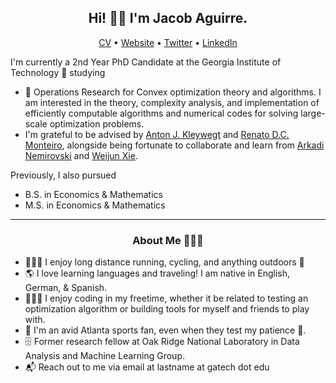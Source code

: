 <h2 align="center">Hi! 👋🏼 I'm Jacob Aguirre.</h2>
<p align="center">
<a href="https://www.jacobaguirre.com/Jacob_Aguirre_CV.pdf">CV</a> •
<a href="https://www.jacobaguirre.com/">Website</a> •
<a href="https://twitter.com/JacobMAguirre">Twitter</a> •
<a href="https://www.linkedin.com/in/jacob-aguirre9/">LinkedIn</a>
</p>


I'm currently a 2nd Year PhD Candidate at the Georgia Institute of Technology 🐝 studying
- 🧮 Operations Research for Convex optimization theory and algorithms. I am interested in the theory, complexity analysis, and implementation of efficiently computable algorithms and numerical codes for solving large-scale optimization problems.
- I'm grateful to be advised by [Anton J. Kleywegt](https://www.isye.gatech.edu/users/anton-kleywegt/) and [Renato D.C. Monteiro](https://www.isye.gatech.edu/users/renato-monteiro/), alongside being fortunate to collaborate and learn from [Arkadi Nemirovski](https://www2.isye.gatech.edu/~nemirovs/CVBrief.htm) and [Weijun Xie](https://www.isye.gatech.edu/users/weijun-xie/).

Previously, I also pursued
- B.S. in Economics & Mathematics
- M.S. in Economics & Mathematics

-------
<h3 align="center">About Me 👨🏻‍💻</h3>

- 🚴🏼‍♂️ I enjoy long distance running, cycling, and anything outdoors 🌳
- 🌎 I love learning languages and traveling! I am native in English, German, & Spanish.
- 👨🏻‍🎓 I enjoy coding in my freetime, whether it be related to testing an optimization algorithm or building tools for myself and friends to play with. 
- 🏈 I'm an avid Atlanta sports fan, even when they test my patience 🦅.
- 🗄️ Former research fellow at Oak Ridge National Laboratory in Data Analysis and Machine Learning Group.
- 📬 Reach out to me via email at lastname at gatech dot edu
